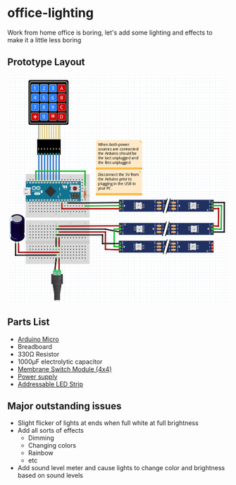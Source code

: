 # office-lighting
Work from home office is boring, let's add some lighting and effects to make it a little less boring

## Prototype Layout
![Image of prototype](/images/diagram.PNG)

## Parts List

 - [Arduino Micro](https://www.google.com)
 - Breadboard
 - 330Ω Resistor
 - 1000µF electrolytic capacitor
 - [Membrane Switch Module (4x4)](https://tinkersphere.com/buttons-switches/762-adhesive-keypad-membrane-matrix-3x4.html)
 - [Power supply](https://www.alitove.net/product/5v-15a-bk/)
 - [Addressable LED Strip](https://www.btf-lighting.com/products/ws2812b-led-pixel-strip-30-60-74-96-100-144-pixels-leds-m?variant=25586939953252)

## Major outstanding issues
- Slight flicker of lights at ends when full white at full brightness
- Add all sorts of effects
    - Dimming
    - Changing colors
    - Rainbow
    - etc
- Add sound level meter and cause lights to change color and brightness based on sound levels

